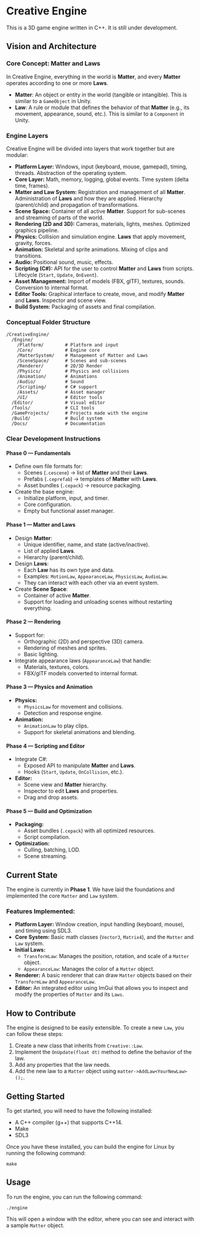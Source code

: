 # Creative Engine

This is a 3D game engine written in C++. It is still under development.

## Vision and Architecture

### Core Concept: Matter and Laws

In Creative Engine, everything in the world is **Matter**, and every **Matter** operates according to one or more **Laws**.

-   **Matter**: An object or entity in the world (tangible or intangible). This is similar to a `GameObject` in Unity.
-   **Law**: A rule or module that defines the behavior of that **Matter** (e.g., its movement, appearance, sound, etc.). This is similar to a `Component` in Unity.

### Engine Layers

Creative Engine will be divided into layers that work together but are modular:

*   **Platform Layer:** Windows, input (keyboard, mouse, gamepad), timing, threads. Abstraction of the operating system.
*   **Core Layer:** Math, memory, logging, global events. Time system (delta time, frames).
*   **Matter and Law System:** Registration and management of all **Matter**. Administration of **Laws** and how they are applied. Hierarchy (parent/child) and propagation of transformations.
*   **Scene Space:** Container of all active **Matter**. Support for sub-scenes and streaming of parts of the world.
*   **Rendering (2D and 3D):** Cameras, materials, lights, meshes. Optimized graphics pipeline.
*   **Physics:** Collision and simulation engine. **Laws** that apply movement, gravity, forces.
*   **Animation:** Skeletal and sprite animations. Mixing of clips and transitions.
*   **Audio:** Positional sound, music, effects.
*   **Scripting (C#):** API for the user to control **Matter** and **Laws** from scripts. Lifecycle (`Start`, `Update`, `OnEvent`).
*   **Asset Management:** Import of models (FBX, glTF), textures, sounds. Conversion to internal format.
*   **Editor Tools:** Graphical interface to create, move, and modify **Matter** and **Laws**. Inspector and scene view.
*   **Build System:** Packaging of assets and final compilation.

### Conceptual Folder Structure

```
/CreativeEngine/
  /Engine/
    /Platform/        # Platform and input
    /Core/            # Engine core
    /MatterSystem/    # Management of Matter and Laws
    /SceneSpace/      # Scenes and sub-scenes
    /Renderer/        # 2D/3D Render
    /Physics/         # Physics and collisions
    /Animation/       # Animations
    /Audio/           # Sound
    /Scripting/       # C# support
    /Assets/          # Asset manager
    /UI/              # Editor tools
  /Editor/            # Visual editor
  /Tools/             # CLI tools
  /GameProjects/      # Projects made with the engine
  /Build/             # Build system
  /Docs/              # Documentation
```

### Clear Development Instructions

#### Phase 0 — Fundamentals

*   Define own file formats for:
    *   Scenes (`.cescene`) → list of **Matter** and their **Laws**.
    *   Prefabs (`.ceprefab`) → templates of **Matter** with **Laws**.
    *   Asset bundles (`.cepack`) → resource packaging.
*   Create the base engine:
    *   Initialize platform, input, and timer.
    *   Core configuration.
    *   Empty but functional asset manager.

#### Phase 1 — Matter and Laws

*   Design **Matter**:
    *   Unique identifier, name, and state (active/inactive).
    *   List of applied **Laws**.
    *   Hierarchy (parent/child).
*   Design **Laws**:
    *   Each **Law** has its own type and data.
    *   Examples: `MotionLaw`, `AppearanceLaw`, `PhysicsLaw`, `AudioLaw`.
    *   They can interact with each other via an event system.
*   Create **Scene Space**:
    *   Container of active **Matter**.
    *   Support for loading and unloading scenes without restarting everything.

#### Phase 2 — Rendering

*   Support for:
    *   Orthographic (2D) and perspective (3D) camera.
    *   Rendering of meshes and sprites.
    *   Basic lighting.
*   Integrate appearance laws (`AppearanceLaw`) that handle:
    *   Materials, textures, colors.
    *   FBX/glTF models converted to internal format.

#### Phase 3 — Physics and Animation

*   **Physics:**
    *   `PhysicsLaw` for movement and collisions.
    *   Detection and response engine.
*   **Animation:**
    *   `AnimationLaw` to play clips.
    *   Support for skeletal animations and blending.

#### Phase 4 — Scripting and Editor

*   Integrate C#:
    *   Exposed API to manipulate **Matter** and **Laws**.
    *   Hooks (`Start`, `Update`, `OnCollision`, etc.).
*   **Editor:**
    *   Scene view and **Matter** hierarchy.
    *   Inspector to edit **Laws** and properties.
    *   Drag and drop assets.

#### Phase 5 — Build and Optimization

*   **Packaging:**
    *   Asset bundles (`.cepack`) with all optimized resources.
    *   Script compilation.
*   **Optimization:**
    *   Culling, batching, LOD.
    *   Scene streaming.

## Current State

The engine is currently in **Phase 1**. We have laid the foundations and implemented the core `Matter` and `Law` system.

### Features Implemented:

*   **Platform Layer:** Window creation, input handling (keyboard, mouse), and timing using SDL3.
*   **Core System:** Basic math classes (`Vector3`, `Matrix4`), and the `Matter` and `Law` system.
*   **Initial Laws:**
    *   `TransformLaw`: Manages the position, rotation, and scale of a `Matter` object.
    *   `AppearanceLaw`: Manages the color of a `Matter` object.
*   **Renderer:** A basic renderer that can draw `Matter` objects based on their `TransformLaw` and `AppearanceLaw`.
*   **Editor:** An integrated editor using ImGui that allows you to inspect and modify the properties of `Matter` and its `Laws`.

## How to Contribute

The engine is designed to be easily extensible. To create a new `Law`, you can follow these steps:

1.  Create a new class that inherits from `Creative::Law`.
2.  Implement the `OnUpdate(float dt)` method to define the behavior of the law.
3.  Add any properties that the law needs.
4.  Add the new law to a `Matter` object using `matter->AddLaw<YourNewLaw>();`.

## Getting Started

To get started, you will need to have the following installed:

*   A C++ compiler (g++) that supports C++14.
*   Make
*   SDL3

Once you have these installed, you can build the engine for Linux by running the following command:

```
make
```


## Usage

To run the engine, you can run the following command:

```
./engine
```

This will open a window with the editor, where you can see and interact with a sample `Matter` object.
